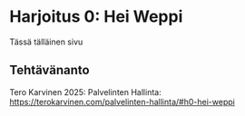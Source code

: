 # Harjoitus 0: Hei Weppi
Tässä tälläinen sivu
## Tehtävänanto
Tero Karvinen 2025: Palvelinten Hallinta: https://terokarvinen.com/palvelinten-hallinta/#h0-hei-weppi
